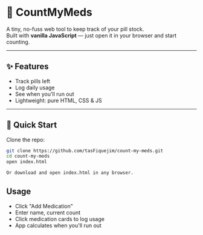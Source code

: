 # 💊 CountMyMeds

A tiny, no-fuss web tool to keep track of your pill stock.  
Built with **vanilla JavaScript** — just open it in your browser and start counting.

---

## ✨ Features
- Track pills left  
- Log daily usage  
- See when you'll run out  
- Lightweight: pure HTML, CSS & JS  

---

## 🚀 Quick Start

Clone the repo:
```bash
git clone https://github.com/tasFiquejim/count-my-meds.git
cd count-my-meds
open index.html

Or download and open index.html in any browser.
```
## Usage

- Click "Add Medication"
- Enter name, current count
- Click medication cards to log usage
- App calculates when you'll run out
